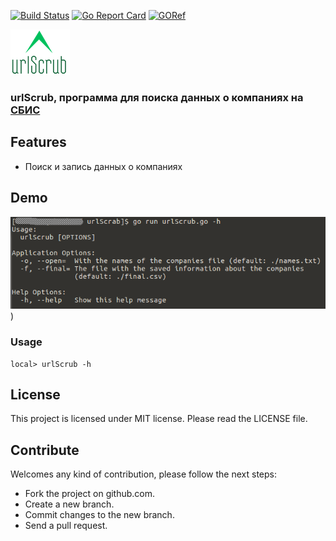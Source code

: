 [![Build Status](https://travis-ci.org/dreddsa5dies/urlScrub.svg?branch=master)](https://travis-ci.org/dreddsa5dies/urlScrub) [![Go Report Card](https://goreportcard.com/badge/github.com/dreddsa5dies/urlScrub)](https://goreportcard.com/report/github.com/dreddsa5dies/urlScrub) [![GORef](https://godoc.org/github.com/dreddsa5dies/urlScrub?status.svg)](https://godoc.org/github.com/dreddsa5dies/urlScrub)  

![IMAGE](img/urlScrub.png)

### urlScrub, программа для поиска данных о компаниях на [СБИС](http://sbis.ru)

## Features
* Поиск и запись данных о компаниях

## Demo
![IMAGE ALT TEXT HERE](img/demo.png))

### Usage

```
local> urlScrub -h

```

## License
This project is licensed under MIT license. Please read the LICENSE file.


## Contribute
Welcomes any kind of contribution, please follow the next steps:

- Fork the project on github.com.
- Create a new branch.
- Commit changes to the new branch.
- Send a pull request.
